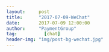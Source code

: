 ```yaml
---
layout:     post 
title:      "2017-07-09-WeChat"
date:       2017-07-09 12:00:00
author:     "PaymentGroup"
tag:		  [chat]
header-img: "img/post-bg-wechat.jpg"
---
```

